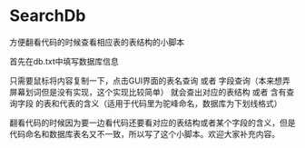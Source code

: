# SearchDb
方便翻看代码的时候查看相应表的表结构的小脚本

首先在db.txt中填写数据库信息

只需要鼠标将内容复制一下，点击GUI界面的表名查询 或者 字段查询（本来想弄屏幕划词但是没有实现，这个实现比较简单） 就会查出对应的表结构  或者 含有查询字段
的表和代表的含义（适用于代码里为驼峰命名，数据库为下划线格式）

翻看代码的时候因为要一边看代码还要看对应的表结构或者某个字段的含义，但是代码命名和数据库表名又不一致，所以写了这个小脚本。欢迎大家补充内容。
